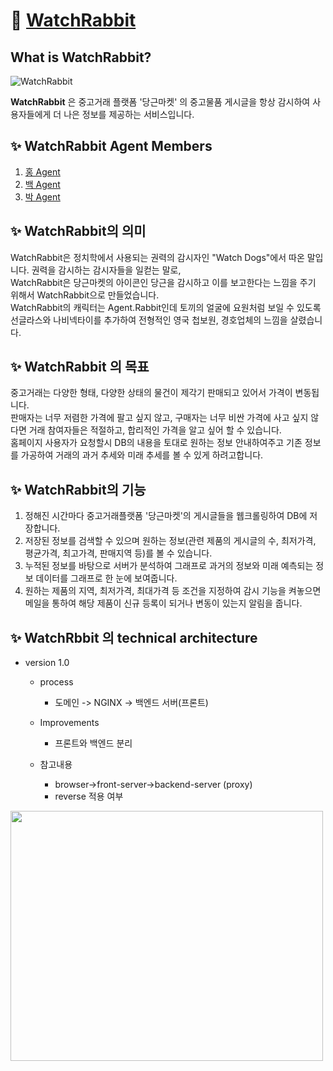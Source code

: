 # 🐰 [WatchRabbit](https:/www.watchrabbit.co.kr)

## What is WatchRabbit?
![WatchRabbit](https://user-images.githubusercontent.com/103296979/178128427-e9cf21f0-8deb-4fc1-bae6-2c55e5804c8f.png)

**WatchRabbit** 은 중고거래 플랫폼 '당근마켓' 의 중고물품 게시글을 항상 감시하여 사용자들에게 더 나은 정보를 제공하는 서비스입니다.

## ✨ WatchRabbit Agent Members

1. [홍 Agent](https://github.com/ghdtkdbs12)
2. [백 Agent](https://github.com/jmin07)
3. [박 Agent](https://github.com/PGjun)

## ✨ WatchRabbit의 의미

WatchRabbit은 정치학에서 사용되는 권력의 감시자인 "Watch Dogs"에서 따온 말입니다. 권력을 감시하는 감시자들을 일컫는 말로,</br>
WatchRabbit은 당근마켓의 아이콘인 당근을 감시하고 이를 보고한다는 느낌을 주기 위해서 WatchRabbit으로 만들었습니다.</br>
WatchRabbit의 캐릭터는 Agent.Rabbit인데 토끼의 얼굴에 요원처럼 보일 수 있도록 선글라스와 나비넥타이를 추가하여 전형적인 영국 첩보원, 경호업체의 느낌을 살렸습니다.</br>

## ✨ WatchRabbit 의 목표

중고거래는 다양한 형태, 다양한 상태의 물건이 제각기 판매되고 있어서 가격이 변동됩니다.<br>
판매자는 너무 저렴한 가격에 팔고 싶지 않고, 구매자는 너무 비싼 가격에 사고 싶지 않다면 거래 참여자들은 적절하고, 합리적인 가격을 알고 싶어 할 수 있습니다.<br>
홈페이지 사용자가 요청할시 DB의 내용을 토대로 원하는 정보 안내하여주고 기존 정보를 가공하여 거래의 과거 추세와 미래 추세를 볼 수 있게 하려고합니다.</br>

## ✨ WatchRabbit의 기능

1. 정해진 시간마다 중고거래플랫폼 '당근마켓'의 게시글들을 웹크롤링하여 DB에 저장합니다.
2. 저장된 정보를 검색할 수 있으며 원하는 정보(관련 제품의 게시글의 수, 최저가격, 평균가격, 최고가격, 판매지역 등)를 볼 수 있습니다.
3. 누적된 정보를 바탕으로 서버가 분석하여 그래프로 과거의 정보와 미래 예측되는 정보 데이터를 그래프로 한 눈에 보여줍니다.
4. 원하는 제품의 지역, 최저가격, 최대가격 등 조건을 지정하여 감시 기능을 켜놓으면 메일을 통하여 해당 제품이 신규 등록이 되거나 변동이 있는지 알림을 줍니다.

## ✨ WatchRbbit 의 technical architecture
- version 1.0
  - process
    - 도메인 -> NGINX -> 백엔드 서버(프론트)
    
  - Improvements
    - 프론트와 백엔드 분리
    
  - 참고내용
    - browser->front-server->backend-server (proxy)
    - reverse 적용 여부
 
<img src=https://user-images.githubusercontent.com/103296979/178884780-e37616e0-4d4c-4eee-b018-a05e74dad083.svg width="500" height="400" />
